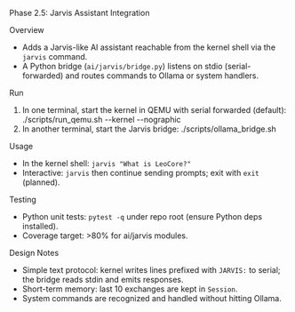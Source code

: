 Phase 2.5: Jarvis Assistant Integration

Overview
- Adds a Jarvis-like AI assistant reachable from the kernel shell via the `jarvis` command.
- A Python bridge (`ai/jarvis/bridge.py`) listens on stdio (serial-forwarded) and routes commands to Ollama or system handlers.

Run
1) In one terminal, start the kernel in QEMU with serial forwarded (default):
   ./scripts/run_qemu.sh --kernel --nographic
2) In another terminal, start the Jarvis bridge:
   ./scripts/ollama_bridge.sh

Usage
- In the kernel shell: `jarvis "What is LeoCore?"`
- Interactive: `jarvis` then continue sending prompts; exit with `exit` (planned).

Testing
- Python unit tests: `pytest -q` under repo root (ensure Python deps installed).
- Coverage target: >80% for ai/jarvis modules.

Design Notes
- Simple text protocol: kernel writes lines prefixed with `JARVIS:` to serial; the bridge reads stdin and emits responses.
- Short-term memory: last 10 exchanges are kept in `Session`.
- System commands are recognized and handled without hitting Ollama.
